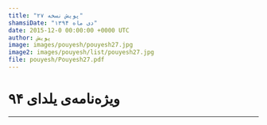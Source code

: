 ```yaml
---
title: "پویش نسخه ۲۷"
shamsiDate: "دی ماه ۱۳۹۴"
date: 2015-12-0 00:00:00 +0000 UTC
author: پویش
image: images/pouyesh/pouyesh27.jpg
image2: images/pouyesh/list/pouyesh27.jpg
file: pouyesh/Pouyesh27.pdf
---
```


ویژه‌نامه‌ی یلدای ۹۴
==========

----
